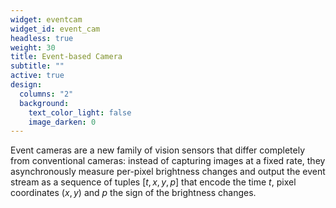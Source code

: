 ```yaml
---
widget: eventcam
widget_id: event_cam
headless: true
weight: 30
title: Event-based Camera
subtitle: ""
active: true
design:
  columns: "2"
  background:
    text_color_light: false
    image_darken: 0
---
```

Event cameras are a new family of vision sensors that differ
completely from conventional cameras: instead of capturing
images at a fixed rate, they asynchronously measure per-pixel
brightness changes and output the event stream as a sequence
of tuples $[t, x, y, p]$ that encode the time $t$, pixel coordinates
$(x, y)$ and $p$ the sign of the brightness changes.